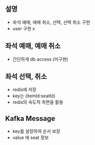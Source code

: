 ## 설명

- 좌석 예매, 에매 취소, 선택, 선택 취소 구현
- user 구현 x

## 좌석 예매, 예매 취소

- 간단하게 db access (미구현)

## 좌석 선택, 취소

- redis에 저장 <br>
- key는 (itemId:seatId)
- redis의 속도적 측면을 활용

## Kafka Message

- key를 설정하여 순서 보장
- value 에 seat 정보
